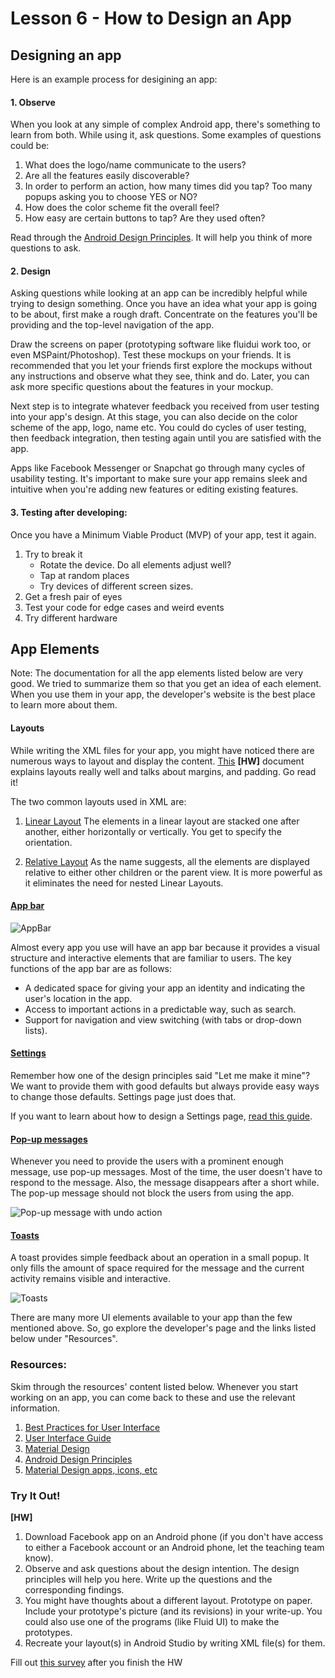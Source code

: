 # Lesson 6 - How to Design an App

##  Designing an app

Here is an example process for desigining an app:

#### 1. Observe
When you look at any simple of complex Android app, there's something to learn from both. While using it, ask questions. Some examples of questions could be:
  1. What does the logo/name communicate to the users?
  2. Are all the features easily discoverable?
  3. In order to perform an action, how many times did you tap? Too many popups asking you to choose YES or NO?
  4. How does the color scheme fit the overall feel?
  5. How easy are certain buttons to tap? Are they used often?

Read through the [Android Design Principles](https://developer.android.com/design/get-started/principles.html). It will help you think of more questions to ask.

#### 2. Design
Asking questions while looking at an app can be incredibly helpful while trying to design something. Once you have an idea what your app is going to be about, first make a rough draft. Concentrate on the features you'll be providing and the top-level navigation of the app.

Draw the screens on paper (prototyping software like fluidui work too, or even MSPaint/Photoshop). Test these mockups on your friends. It is recommended that you let your friends first explore the mockups without any instructions and observe what they see, think and do. Later, you can ask more specific questions about the features in your mockup.

Next step is to integrate whatever feedback you received from user testing into your app's design. At this stage, you can also decide on the color scheme of the app, logo, name etc. You could do cycles of user testing, then feedback integration, then testing again until you are satisfied with the app.

Apps like Facebook Messenger or Snapchat go through many cycles of usability testing. It's important to make sure your app remains sleek and intuitive when you're adding new features or editing existing features.

#### 3. Testing after developing:
Once you have a Minimum Viable Product (MVP) of your app, test it again.
  1. Try to break it
      * Rotate the device. Do all elements adjust well?
      * Tap at random places
      * Try devices of different screen sizes.
  2. Get a fresh pair of eyes
  3. Test your code for edge cases and weird events 
  4. Try different hardware

## App Elements
Note: The documentation for all the app elements listed below are very good. We tried to summarize them so that you get an idea of each element. When you use them in your app, the developer's website is the best place to learn more about them.

#### Layouts
While writing the XML files for your app, you might have noticed there are numerous ways to layout and display the content. [This](https://developer.android.com/guide/topics/ui/declaring-layout.html) **[HW]** document explains layouts really well and talks about margins, and padding. Go read it!

The two common layouts used in XML are:
  1. [Linear Layout](https://developer.android.com/guide/topics/ui/layout/linear.html)
The elements in a linear layout are stacked one after another, either horizontally or vertically. You get to specify the orientation. 

  2. [Relative Layout](https://developer.android.com/guide/topics/ui/layout/relative.html)
As the name suggests, all the elements are displayed relative to either other children or the parent view. It is more powerful as it eliminates the need for nested Linear Layouts.

#### [App bar](https://developer.android.com/training/appbar/index.html)
![AppBar](https://developer.android.com/images/training/appbar/appbar_sheets.png)

Almost every app you use will have an app bar because it provides a visual structure and interactive elements that are familiar to users. The key functions of the app bar are as follows:
  * A dedicated space for giving your app an identity and indicating the user's location in the app.
  * Access to important actions in a predictable way, such as search.
  * Support for navigation and view switching (with tabs or drop-down lists).

#### [Settings](https://developer.android.com/guide/topics/ui/settings.html)
Remember how one of the design principles said "Let me make it mine"? We want to provide them with good defaults but always provide easy ways to change those defaults. Settings page just does that.

If you want to learn about how to design a Settings page, [read this guide](https://material.google.com/patterns/settings.html#settings-usage).

#### [Pop-up messages](https://developer.android.com/training/snackbar/index.html)
Whenever you need to provide the users with a prominent enough message, use pop-up messages. Most of the time, the user doesn't have to respond to the message. Also, the message disappears after a short while. The pop-up message should not block the users from using the app.

![Pop-up message with undo action](https://developer.android.com/images/training/snackbar/snackbar_undo_action.png "Pop-up message with undo action")

#### [Toasts](https://developer.android.com/guide/topics/ui/notifiers/toasts.html)
A toast provides simple feedback about an operation in a small popup. It only fills the amount of space required for the message and the current activity remains visible and interactive.

![Toasts](https://developer.android.com/images/toast.png)

There are many more UI elements available to your app than the few mentioned above. So, go explore the developer's page and the links listed below under "Resources".

### Resources:
Skim through the resources' content listed below. Whenever you start working on an app, you can come back to these and use the relevant information.

  1. [Best Practices for User Interface](https://developer.android.com/training/best-ui.html)
  2. [User Interface Guide](https://developer.android.com/guide/topics/ui/index.html)
  3. [Material Design](https://material.google.com/)
  4. [Android Design Principles](https://developer.android.com/design/get-started/principles.html)
  5. [Material Design apps, icons, etc](https://material.uplabs.com/)

### Try It Out!
 
**[HW]** 
  1. Download Facebook app on an Android phone (if you don't have access to either a Facebook account or an Android phone, let the teaching team know).
  2. Observe and ask questions about the design intention. The design principles will help you here. Write up the questions and the corresponding findings.
  3. You might have thoughts about a different layout. Prototype on paper. Include your prototype's picture (and its revisions) in your write-up. You could also use one of the programs (like Fluid UI) to make the prototypes.
  4. Recreate your layout(s) in Android Studio by writing XML file(s) for them.
  
Fill out [this survey](https://goo.gl/forms/LLUhDfZzBkkqawtp1) after you finish the HW
